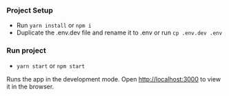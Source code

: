 ### Project Setup

- Run `yarn install` or `npm i`
- Duplicate the .env.dev file and rename it to .env or run `cp .env.dev .env`

### Run project

- `yarn start` or `npm start`

Runs the app in the development mode.
Open [http://localhost:3000](http://localhost:3000) to view it in the browser.
